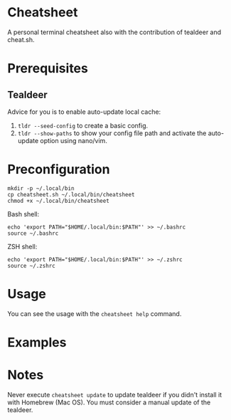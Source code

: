 # Cheatsheet
A personal terminal cheatsheet also with the contribution of tealdeer and cheat.sh.

# Prerequisites

## Tealdeer
Advice for you is to enable auto-update local cache:
1. `tldr --seed-config` to create a basic config.
2. `tldr --show-paths` to show your config file path and activate the auto-update option using nano/vim.

# Preconfiguration
```
mkdir -p ~/.local/bin
cp cheatsheet.sh ~/.local/bin/cheatsheet
chmod +x ~/.local/bin/cheatsheet
```
Bash shell:
```
echo 'export PATH="$HOME/.local/bin:$PATH"' >> ~/.bashrc
source ~/.bashrc
```
ZSH shell:
```
echo 'export PATH="$HOME/.local/bin:$PATH"' >> ~/.zshrc
source ~/.zshrc
```

# Usage  
You can see the usage with the `cheatsheet help` command.

# Examples

# Notes 
Never execute `cheatsheet update` to update tealdeer if you didn't install it with Homebrew (Mac OS). You must consider a manual update of the tealdeer.

